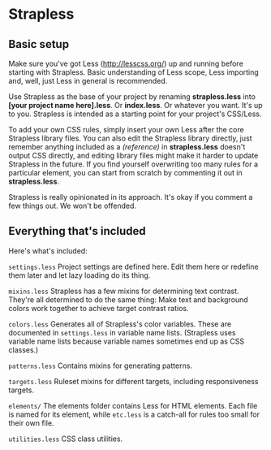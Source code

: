 Strapless
=========

Basic setup
---------

Make sure you've got Less (http://lesscss.org/) up and running before starting with Strapless. Basic understanding of Less scope, Less importing and, well, just Less in general is recommended.

Use Strapless as the base of your project by renaming **strapless.less** into **[your project name here].less**. Or **index.less**. Or whatever you want. It's up to you. Strapless is intended as a starting point for your project's CSS/Less.

To add your own CSS rules, simply insert your own Less after the core Strapless library files. You can also edit the Strapless library directly, just remember anything included as a *(reference)* in **strapless.less** doesn't output CSS directly, and editing library files might make it harder to update Strapless in the future. If you find yourself overwriting too many rules for a particular element, you can start from scratch by commenting it out in **strapless.less**.

Strapless is really opinionated in its approach. It's okay if you comment a few things out. We won't be offended.

Everything that's included
---------

Here's what's included:

`settings.less`
Project settings are defined here. Edit them here or redefine them later and let lazy loading do its thing.

`mixins.less`
Strapless has a few mixins for determining text contrast. They're all determined to do the same thing: Make text and background colors work together to achieve target contrast ratios.

`colors.less`
Generates all of Strapless's color variables. These are documented in `settings.less` in variable name lists. (Strapless uses variable name lists because variable names sometimes end up as CSS classes.)

`patterns.less`
Contains mixins for generating patterns.

`targets.less`
Ruleset mixins for different targets, including responsiveness targets.

`elements/`
The elements folder contains Less for HTML elements. Each file is named for its element, while `etc.less` is a catch-all for rules too small for their own file.

`utilities.less`
CSS class utilities.
